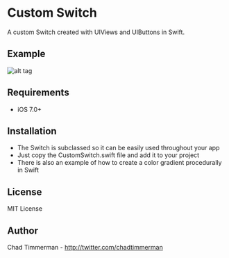 Custom Switch
==============

A custom Switch created with UIViews and UIButtons in Swift.

## Example
 
![alt tag](http://i.imgur.com/JkMJJ6L.gif)

## Requirements
* iOS 7.0+

## Installation
* The Switch is subclassed so it can be easily used throughout your app
* Just copy the CustomSwitch.swift file and add it to your project
* There is also an example of how to create a color gradient procedurally in Swift

## License 
MIT License

## Author
Chad Timmerman - http://twitter.com/chadtimmerman
